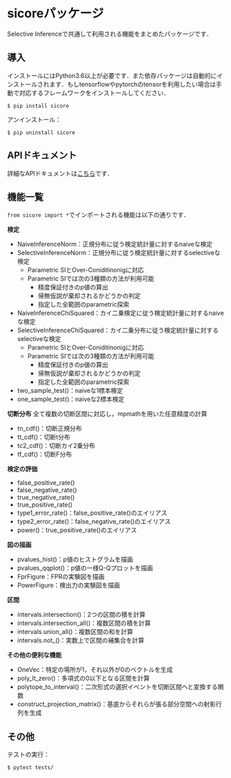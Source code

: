 # sicoreパッケージ
Selective Inferenceで共通して利用される機能をまとめたパッケージです．

## 導入
インストールにはPython3.6以上が必要です．また依存パッケージは自動的にインストールされます．もしtensorflowやpytorchのtensorを利用したい場合は手動で対応するフレームワークをインストールしてください．
```
$ pip install sicore
```
アンインストール：
```
$ pip uninstall sicore
```

## APIドキュメント
詳細なAPIドキュメントは[こちら](https://shirara1016.github.io/sicore/)です．

## 機能一覧
`from sicore import *`でインポートされる機能は以下の通りです．

**検定**
- NaiveInferenceNorm：正規分布に従う検定統計量に対するnaiveな検定
- SelectiveInferenceNorm：正規分布に従う検定統計量に対するselectiveな検定
    - Parametric SIとOver-Coniditinonigに対応
    - Parametric SIでは次の3種類の方法が利用可能
        - 精度保証付きのp値の算出
        - 帰無仮説が棄却されるかどうかの判定
        - 指定した全範囲のparametric探索
- NaiveInferenceChiSquared：カイ二乗検定に従う検定統計量に対するnaiveな検定
- SelectiveInferenceChiSquared：カイ二乗分布に従う検定統計量に対するselectiveな検定
    - Parametric SIとOver-Coniditinonigに対応
    - Parametric SIでは次の3種類の方法が利用可能
        - 精度保証付きのp値の算出
        - 帰無仮説が棄却されるかどうかの判定
        - 指定した全範囲のparametric探索
- two_sample_test()：naiveな1標本検定
- one_sample_test()：naiveな2標本検定

**切断分布**
全て複数の切断区間に対応し，mpmathを用いた任意精度の計算
- tn_cdf()：切断正規分布
- tt_cdf()：切断t分布
- tc2_cdf()：切断カイ2乗分布
- tf_cdf()：切断F分布

**検定の評価**
- false_positive_rate()
- false_negative_rate()
- true_negative_rate()
- true_positive_rate()
- type1_error_rate()：false_positive_rate()のエイリアス
- type2_error_rate()：false_negative_rate()のエイリアス
- power()：true_positive_rate()のエイリアス

**図の描画**
- pvalues_hist()：p値のヒストグラムを描画
- pvalues_qqplot()：p値の一様Q-Qプロットを描画
- FprFigure：FPRの実験図を描画
- PowerFigure：検出力の実験図を描画

**区間**
- intervals.intersection()：2つの区間の積を計算
- intervals.intersection_all()：複数区間の積を計算
- intervals.union_all()：複数区間の和を計算
- intervals.not_()：実数上で区間の補集合を計算

**その他の便利な機能**
- OneVec：特定の場所が1，それ以外が0のベクトルを生成
- poly_lt_zero()：多項式の0以下となる区間を計算
- polytope_to_interval()：二次形式の選択イベントを切断区間へと変換する関数
- construct_projection_matrix()：基底からそれらが張る部分空間への射影行列を生成

## その他
テストの実行：
```
$ pytest tests/
```
